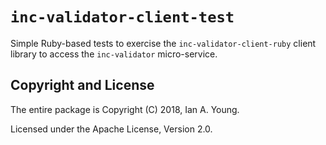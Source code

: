 # `inc-validator-client-test`

Simple Ruby-based tests to exercise the `inc-validator-client-ruby` client
library to access the `inc-validator` micro-service.

## Copyright and License

The entire package is Copyright (C) 2018, Ian A. Young.

Licensed under the Apache License, Version 2.0.
